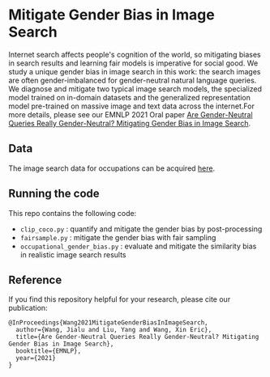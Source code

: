 # Mitigate Gender Bias in Image Search

Internet search affects people's cognition of the world, so mitigating biases 
in search results and learning fair models is imperative for social good. We 
study a unique gender bias in image search in this work: the search images are 
often gender-imbalanced for gender-neutral natural language queries. We diagnose 
and mitigate two typical image search models, the specialized model trained on 
in-domain datasets and the generalized representation model pre-trained on 
massive image and text data across the internet.For more details, please see 
our EMNLP 2021 Oral paper [Are Gender-Neutral Queries Really Gender-Neutral? 
Mitigating Gender Bias in Image Search](https://arxiv.org/abs/2109.05433).

## Data

The image search data for occupations can be acquired [here](https://github.com/mjskay/gender-in-image-search).

## Running the code

This repo contains the following code:

- `clip_coco.py` : quantify and mitigate the gender bias by post-processing
- `fairsample.py` : mitigate the gender bias with fair sampling
- `occupational_gender_bias.py` : evaluate and mitigate the similarity bias in realistic image search results

## Reference

If you find this repository helpful for your research, please cite our publication:

```
@InProceedings{Wang2021MitigateGenderBiasInImageSearch,
  author={Wang, Jialu and Liu, Yang and Wang, Xin Eric},
  title={Are Gender-Neutral Queries Really Gender-Neutral? Mitigating Gender Bias in Image Search},
  booktitle={EMNLP},
  year={2021}
}
```
